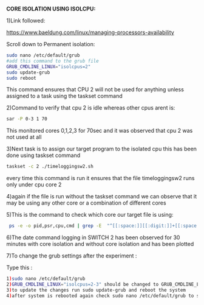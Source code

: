 **CORE ISOLATION USING ISOLCPU:**

1)Link followed:

https://www.baeldung.com/linux/managing-processors-availability


Scroll down to Permanent isolation:
```bash
sudo nano /etc/default/grub
#add this command to the grub file
GRUB_CMDLINE_LINUX="isolcpus=2"
sudo update-grub
sudo reboot
```

This command ensures that CPU 2 will not be used for anything unless assigned to a task using the taskset command

2)Command to verify that cpu 2 is idle whereas other cpus arent is:
```bash
sar -P 0-3 1 70
```

This monitored cores 0,1,2,3 for 70sec and it was observed that cpu 2 was not used at all

3)Next task is to assign our target program to the isolated cpu
this has been done using taskset command
```bash
taskset -c 2 ./timeloggingsw2.sh
```

every time this command is run it ensures that the file timeloggingsw2 runs only under cpu core 2

4)again if the file is run without the taskset command we can observe that it may be using any other core or a combination of different cores

5)This is the command to check which core our target file is using:
```bash
 ps -e -o pid,psr,cpu,cmd | grep -E  "^[[:space:]][[:digit:]]+[[:space:]]" | grep timelog
```

6)The date command logging in SWITCH 2 has been observed for 30 minutes with core isolation and without core isolation and has been plotted

7)To change the grub settings after the experiment :

Type this :
```bash
1)sudo nano /etc/default/grub
2)GRUB_CMDLINE_LINUX="isolcpus=2-3" should be changed to GRUB_CMDLINE_LINUX=""
3)to update the changes run sudo update-grub and reboot the system
4)after system is rebooted again check sudo nano /etc/default/grub to see if the isolcpus is reset to ""
```
